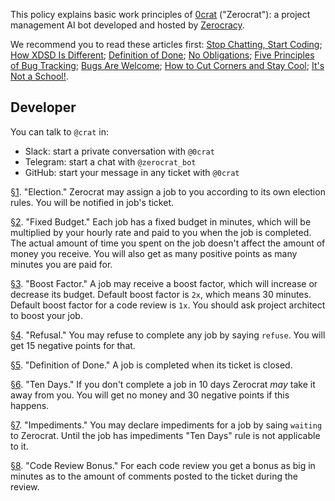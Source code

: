This policy explains basic work principles of
[0crat](http://www.0crat.com) ("Zerocrat"):
a project management AI bot developed
and hosted by [Zerocracy](http://www.zerocracy.com).

We recommend you to read these articles first:
[Stop Chatting, Start Coding](http://www.yegor256.com/2014/10/07/stop-chatting-start-coding.html);
[How XDSD Is Different](http://www.yegor256.com/2014/04/17/how-xdsd-is-different.html);
[Definition of Done](http://www.yegor256.com/2014/04/15/definition-of-done.html);
[No Obligations](http://www.yegor256.com/2014/04/13/no-obligations-principle.html);
[Five Principles of Bug Tracking](http://www.yegor256.com/2014/11/24/principles-of-bug-tracking.html);
[Bugs Are Welcome](http://www.yegor256.com/2014/04/13/bugs-are-welcome.html);
[How to Cut Corners and Stay Cool](http://www.yegor256.com/2015/01/15/how-to-cut-corners.html);
[It's Not a School!](http://www.yegor256.com/2015/02/16/it-is-not-a-school.html).

## Developer

You can talk to `@crat` in:

  * Slack: start a private conversation with `@0crat`
  * Telegram: start a chat with `@zerocrat_bot`
  * GitHub: start your message in any ticket with `@0crat`

<a name="1" href="#1">§1</a>.
"Election."
Zerocrat may assign a job to you according to its own election rules.
You will be notified in job's ticket.

<a name="2" href="#2">§2</a>.
"Fixed Budget."
Each job has a fixed budget in minutes,
which will be multiplied by your hourly rate and paid to you when the job is completed.
The actual amount of time you spent on the job doesn't affect the amount of money you receive.
You will also get as many positive points as many minutes you are paid for.

<a name="3" href="#3">§3</a>.
"Boost Factor."
A job may receive a boost factor, which will increase or decrease its budget.
Default boost factor is `2x`, which means 30 minutes.
Default boost factor for a code review is `1x`.
You should ask project architect to boost your job.

<a name="4" href="#4">§4</a>.
"Refusal."
You may refuse to complete any job by saying `refuse`.
You will get 15 negative points for that.

<a name="5" href="#5">§5</a>.
"Definition of Done."
A job is completed when its ticket is closed.

<a name="6" href="#6">§6</a>.
"Ten Days."
If you don't complete a job in 10 days Zerocrat _may_ take it away from you.
You will get no money and 30 negative points if this happens.

<a name="7" href="#7">§7</a>.
"Impediments."
You may declare impediments for a job by saing `waiting` to Zerocrat.
Until the job has impediments "Ten Days" rule is not applicable to it.

<a name="8" href="#8">§8</a>.
"Code Review Bonus."
For each code review you get a bonus as big in minutes as to the amount of
comments posted to the ticket during the review.


